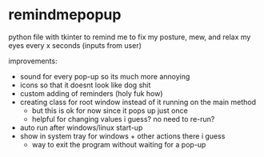 # remindmepopup

python file with tkinter to remind me to fix my posture, mew, and relax my eyes every x seconds (inputs from user)

improvements:
- sound for every pop-up so its much more annoying
- icons so that it doesnt look like dog shit
- custom adding of reminders (holy fuk how)
- creating class for root window instead of it running on the main method
	- but this is ok for now since it pops up just once
	- helpful for changing values i guess? no need to re-run?
- auto run after windows/linux start-up
- show in system tray for windows + other actions there i guess
	- way to exit the program without waiting for a pop-up
